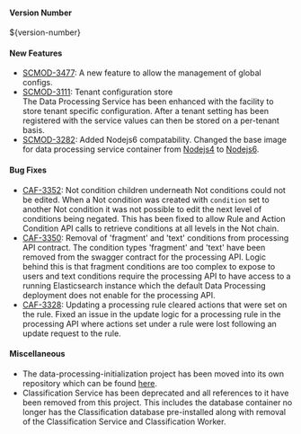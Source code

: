#### Version Number
${version-number}

#### New Features
- [SCMOD-3477](https://jira.autonomy.com/browse/SCMOD-3477): A new feature to allow the management of global configs.
- [SCMOD-3111](https://jira.autonomy.com/browse/SCMOD-3111): Tenant configuration store  
    The Data Processing Service has been enhanced with the facility to store tenant specific configuration.  After a tenant setting has been registered with the service values can then be stored on a per-tenant basis.
- [SCMOD-3282](https://jira.autonomy.com/browse/SCMOD-3282): Added Nodejs6 compatability.
     Changed the base image for data processing service container from  [Nodejs4](https://github.com/CAFapi/opensuse-nodejs4-image) to [Nodejs6](https://github.com/CAFapi/opensuse-nodejs6-image). 

#### Bug Fixes
- [CAF-3352](https://jira.autonomy.com/browse/CAF-3352): Not condition children underneath Not conditions could not be edited.
  When a Not condition was created with `condition` set to another Not condition it was not possible to edit the next level of conditions being negated. This has been fixed to allow Rule and Action Condition API calls to retrieve conditions at all levels in the Not chain.
- [CAF-3350](https://jira.autonomy.com/browse/CAF-3350): Removal of 'fragment' and 'text' conditions from processing API contract.
  The condition types 'fragment' and 'text' have been removed from the swagger contract for the processing API. Logic behind this is that fragment conditions are too complex to expose to users and text conditions require the processing API to have access to a running Elasticsearch instance which the default Data Processing deployment does not enable for the processing API.
- [CAF-3328](https://jira.autonomy.com/browse/CAF-3328): Updating a processing rule cleared actions that were set on the rule.
  Fixed an issue in the update logic for a processing rule in the processing API where actions set under a rule were lost following an update request to the rule.

#### Miscellaneous
- The data-processing-initialization project has been moved into its own repository which can be found [here](https://github.com/CAFDataProcessing/data-processing-initialization).
- Classification Service has been deprecated and all references to it have been removed from this project. This includes the database container no longer has the Classification database pre-installed along with removal of the Classification Service and Classification Worker.
